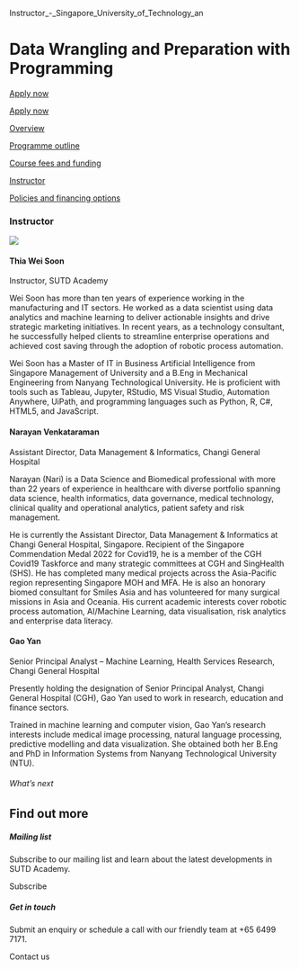 Instructor_-_Singapore_University_of_Technology_an



Data Wrangling and Preparation with Programming
===============================================

[Apply now](/admissions/academy/modular-master/register-your-interest-modularmaster-certificate-in-data-science/)




[Apply now](/admissions/academy/modular-master/register-your-interest-modularmaster-certificate-in-data-science/)

[Overview](/course/healthcare-data-wrangling-and-preparation-with-programming/#tabs)

[Programme outline](/course/healthcare-data-wrangling-and-preparation-with-programming/programme-outline/#tabs)

[Course fees and funding](/course/healthcare-data-wrangling-and-preparation-with-programming/course-fees-and-funding/#tabs)

[Instructor](/course/healthcare-data-wrangling-and-preparation-with-programming/instructor/#tabs)

[Policies and financing options](/course/healthcare-data-wrangling-and-preparation-with-programming/policies-and-financing-options/#tabs)

### Instructor



![](https://www.sutd.edu.sg/wp-content/uploads/2024/12/thia-wei-soon_8323559.jpg?w=207)

#### **Thia Wei Soon**

Instructor, SUTD Academy

Wei Soon has more than ten years of experience working in the manufacturing and IT sectors. He worked as a data scientist using data analytics and machine learning to deliver actionable insights and drive strategic marketing initiatives. In recent years, as a technology consultant, he successfully helped clients to streamline enterprise operations and achieved cost saving through the adoption of robotic process automation.

Wei Soon has a Master of IT in Business Artificial Intelligence from Singapore Management of University and a B.Eng in Mechanical Engineering from Nanyang Technological University. He is proficient with tools such as Tableau, Jupyter, RStudio, MS Visual Studio, Automation Anywhere, UiPath, and programming languages such as Python, R, C#, HTML5, and JavaScript.



#### **Narayan Venkataraman**

Assistant Director, Data Management & Informatics, Changi General Hospital

Narayan (Nari) is a Data Science and Biomedical professional with more than 22 years of experience in healthcare with diverse portfolio spanning data science, health informatics, data governance, medical technology, clinical quality and operational analytics, patient safety and risk management.

He is currently the Assistant Director, Data Management & Informatics at Changi General Hospital, Singapore. Recipient of the Singapore Commendation Medal 2022 for Covid19, he is a member of the CGH Covid19 Taskforce and many strategic committees at CGH and SingHealth (SHS). He has completed many medical projects across the Asia-Pacific region representing Singapore MOH and MFA. He is also an honorary biomed consultant for Smiles Asia and has volunteered for many surgical missions in Asia and Oceania. His current academic interests cover robotic process automation, AI/Machine Learning, data visualisation, risk analytics and enterprise data literacy.



#### **Gao Yan**

Senior Principal Analyst – Machine Learning, Health Services Research, Changi General Hospital

Presently holding the designation of Senior Principal Analyst, Changi General Hospital (CGH), Gao Yan used to work in research, education and finance sectors.

Trained in machine learning and computer vision, Gao Yan’s research interests include medical image processing, natural language processing, predictive modelling and data visualization. She obtained both her B.Eng and PhD in Information Systems from Nanyang Technological University (NTU).

###### What’s next

Find out more
-------------

##### Mailing list

Subscribe to our mailing list and learn about the latest developments in SUTD Academy.

Subscribe

##### Get in touch

Submit an enquiry or schedule a call with our friendly team at +65 6499 7171.

Contact us

